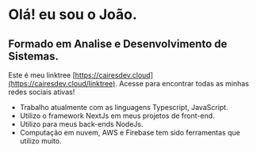# Olá! eu sou o João.
## Formado em Analise e Desenvolvimento de Sistemas.

Este é meu linktree [https://cairesdev.cloud](https://cairesdev.cloud/linktree).
Acesse para encontrar todas as minhas redes sociais ativas!


- Trabalho atualmente com as linguagens Typescript, JavaScript.
- Utilizo o framework NextJs em meus projetos de front-end.
- Utilizo para meus back-ends NodeJs.
- Computação em nuvem, AWS e Firebase tem sido ferramentas que utilizo muito.
